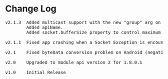 # Change Log
<pre>
v2.1.3	Added multicast support with the new "group" arg on socket methods.
		Added apiName.
		Added socket.bufferSize property to control maximum packet size.

v2.1.1	Fixed app crashing when a Socket Exception is encountered

v2.1	Fixed byteData conversion problem on Android (negative values, string conversion)

v2.0	Upgraded to module api version 2 for 1.8.0.1

v1.0	Initial Release
